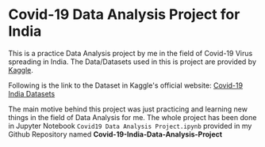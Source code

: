 # Covid-19 Data Analysis Project for India

This is a practice Data Analysis project by me in the field of Covid-19 Virus spreading in India. The Data/Datasets used in this is project are provided by [Kaggle](https://www.kaggle.com/). 

Following is the link to the Dataset in Kaggle's official website: [Covid-19 India Datasets](https://www.kaggle.com/datasets/sudalairajkumar/covid19-in-india)

The main motive behind this project was just practicing and learning new things in the field of Data Analysis for me. The whole project has been done in Jupyter Notebook `Covid19 Data Analysis Project.ipynb` provided in my Github Repository named **Covid-19-India-Data-Analysis-Project** 